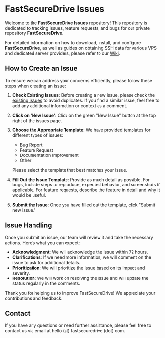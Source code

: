
# FastSecureDrive Issues

Welcome to the **FastSecureDrive Issues** repository! This repository is dedicated to tracking issues, feature requests, and bugs for our private repository **FastSecureDrive**. 

For detailed information on how to download, install, and configure **FastSecureDrive**, as well as guides on obtaining SSH data for various VPS and dedicated server providers, please refer to our [Wiki](https://github.com/your-username/fsd-issues/wiki).

## How to Create an Issue

To ensure we can address your concerns efficiently, please follow these steps when creating an issue:

1. **Check Existing Issues**: Before creating a new issue, please check the [existing issues](https://github.com/your-username/fsd-issues/issues) to avoid duplicates. If you find a similar issue, feel free to add any additional information or context as a comment.

2. **Click on 'New Issue'**: Click on the green "New Issue" button at the top right of the issues page.

3. **Choose the Appropriate Template**: We have provided templates for different types of issues:
    - Bug Report
    - Feature Request
    - Documentation Improvement
    - Other

   Please select the template that best matches your issue.

4. **Fill Out the Issue Template**: Provide as much detail as possible. For bugs, include steps to reproduce, expected behavior, and screenshots if applicable. For feature requests, describe the feature in detail and why it would be useful.

5. **Submit the Issue**: Once you have filled out the template, click "Submit new issue."

## Issue Handling

Once you submit an issue, our team will review it and take the necessary actions. Here’s what you can expect:
- **Acknowledgment**: We will acknowledge the issue within 72 hours.
- **Clarifications**: If we need more information, we will comment on the issue to ask for additional details.
- **Prioritization**: We will prioritize the issue based on its impact and severity.
- **Resolution**: We will work on resolving the issue and will update the status regularly in the comments.

Thank you for helping us to improve FastSecureDrive! We appreciate your contributions and feedback.

## Contact

If you have any questions or need further assistance, please feel free to contact us via email at hello (at) fastsecuredrive (dot) com.
